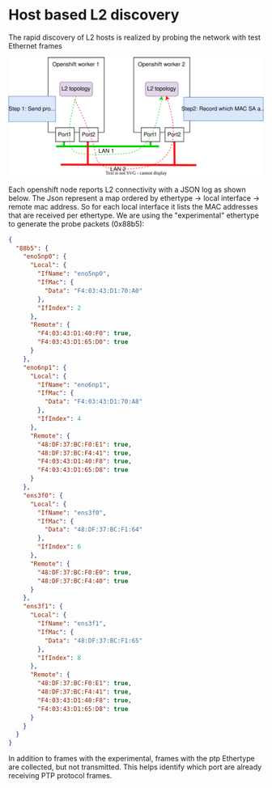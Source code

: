 # Host based L2 discovery 
The rapid discovery of L2 hosts is realized by probing the network with test Ethernet frames

![discovery_workflow](doc/l2discovery.svg)

Each openshift node reports L2 connectivity with a JSON log as shown below. The Json represent a map ordered by ethertype -> local interface -> remote mac address. So for each local interface it lists the MAC addresses that are received per ethertype. We are using the "experimental" ethertype to generate the probe packets (0x88b5):

```json
{
  "88b5": {
    "eno5np0": {
      "Local": {
        "IfName": "eno5np0",
        "IfMac": {
          "Data": "F4:03:43:D1:70:A0"
        },
        "IfIndex": 2
      },
      "Remote": {
        "F4:03:43:D1:40:F0": true,
        "F4:03:43:D1:65:D0": true
      }
    },
    "eno6np1": {
      "Local": {
        "IfName": "eno6np1",
        "IfMac": {
          "Data": "F4:03:43:D1:70:A8"
        },
        "IfIndex": 4
      },
      "Remote": {
        "48:DF:37:BC:F0:E1": true,
        "48:DF:37:BC:F4:41": true,
        "F4:03:43:D1:40:F8": true,
        "F4:03:43:D1:65:D8": true
      }
    },
    "ens3f0": {
      "Local": {
        "IfName": "ens3f0",
        "IfMac": {
          "Data": "48:DF:37:BC:F1:64"
        },
        "IfIndex": 6
      },
      "Remote": {
        "48:DF:37:BC:F0:E0": true,
        "48:DF:37:BC:F4:40": true
      }
    },
    "ens3f1": {
      "Local": {
        "IfName": "ens3f1",
        "IfMac": {
          "Data": "48:DF:37:BC:F1:65"
        },
        "IfIndex": 8
      },
      "Remote": {
        "48:DF:37:BC:F0:E1": true,
        "48:DF:37:BC:F4:41": true,
        "F4:03:43:D1:40:F8": true,
        "F4:03:43:D1:65:D8": true
      }
    }
  }
}
```

In addition to frames with the experimental, frames with the ptp Ethertype are collected, but not transmitted. This helps identify which port are already receiving PTP protocol frames.